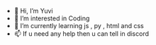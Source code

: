 - 👋 Hi, I’m Yuvi
- 👀 I’m interested in Coding
- 🌱 I’m currently learning js , py , html and css
- 📫 If u need any help then u can tell in discord

<!---
Yuvi is a ✨ special ✨ repository because its `README.md` (this file) appears on your GitHub profile.
You can click the Preview link to take a look at your changes.
--->
